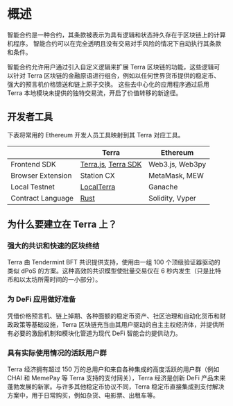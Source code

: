 # 概述

智能合约是一种合约，其条款被表示为具有逻辑和状态持久存在于区块链上的计算机程序。 智能合约可以在完全透明且没有交易对手风险的情况下自动执行其条款和条件。

智能合约允许用户通过引入自定义逻辑来扩展 Terra 区块链的功能，这些逻辑可以针对 Terra 区块链的金融原语进行组合，例如以任何世界货币提供的稳定币、强大的预言机价格馈送和链上原子交换。 这些去中心化的应用程序通过启用 Terra 本地模块未提供的独特交易流，开启了价值转移的新途径。

## 开发者工具

下表将常用的 Ethereum 开发人员工具映射到其 Terra 对应工具。 

|                    | Terra                                                                                                                 | Ethereum        |
| ------------------ | --------------------------------------------------------------------------------------------------------------------- | --------------- |
| Frontend SDK       | [Terra.js](https://terra-money.github.io/terra.js/), [Terra SDK](https://terra-money.github.io/terra.py/) | Web3.js, Web3py |
| Browser Extension  | Station CX                                                                                                            | MetaMask, MEW   |
| Local Testnet      | [LocalTerra](https://github.com/terra-money/LocalTerra)                                                             | Ganache         |
| Contract Language  | [Rust](https://www.rust-lang.org/)                                                                                    | Solidity, Vyper |

## 为什么要建立在 Terra 上？

### 强大的共识和快速的区块终结

Terra 由 Tendermint BFT 共识提供支持，使用由一组 100 个顶级验证器驱动的类似 dPoS 的方案。这种高效的共识模型使批量交易仅在 6 秒内发生（只是比特币和以太坊所需时间的一小部分）。

### 为 DeFi 应用做好准备

凭借价格预言机、链上掉期、各种面额的稳定币资产、社区治理和自动化货币和财政政策等基础设施，Terra 区块链充当由其用户驱动的自主主权经济体，并提供所有必要的激励机制和模块化管道为现代 DeFi 智能合约提供动力。

### 具有实际使用情况的活跃用户群

Terra 经济拥有超过 150 万的总用户和来自各种集成的高度活跃的用户群（例如 CHAI 和 MemePay 等 Terra 支持的支付网关），Terra 经济是创新 DeFi 产品未来蓬勃发展的新家。与许多其他稳定币协议不同，Terra 稳定币直接集成到支付解决方案中，用于日常购买，例如杂货、电影票、出租车等。